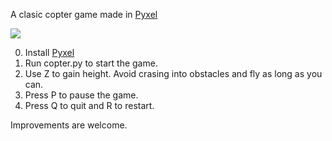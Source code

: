 A clasic copter game made in [Pyxel](https://github.com/kitao/pyxel)

![][copter-image]

0. Install [Pyxel](https://github.com/kitao/pyxel)
1. Run copter.py to start the game.
2. Use Z to gain height. Avoid crasing into obstacles and fly as long as you can.
3. Press P to pause the game.
4. Press Q to quit and R to restart.

Improvements are welcome.

[copter-image]: https://github.com/shivanju/pyxel-games/blob/master/Copter/copter_screenshot.png